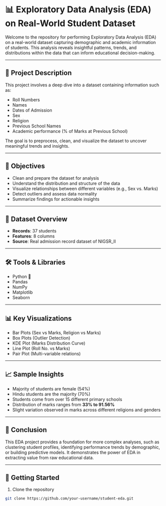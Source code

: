 # 📊 Exploratory Data Analysis (EDA) on Real-World Student Dataset

Welcome to the repository for performing Exploratory Data Analysis (EDA) on a real-world dataset capturing demographic and academic information of students. This analysis reveals insightful patterns, trends, and distributions within the data that can inform educational decision-making.

---

## 📝 Project Description

This project involves a deep dive into a dataset containing information such as:

- Roll Numbers  
- Names  
- Dates of Admission  
- Sex  
- Religion  
- Previous School Names  
- Academic performance (% of Marks at Previous School)

The goal is to preprocess, clean, and visualize the dataset to uncover meaningful trends and insights.

---

## 📌 Objectives

- Clean and prepare the dataset for analysis  
- Understand the distribution and structure of the data  
- Visualize relationships between different variables (e.g., Sex vs. Marks)  
- Detect outliers and assess data normality  
- Summarize findings for actionable insights  

---

## 📂 Dataset Overview

- **Records**: 37 students  
- **Features**: 8 columns  
- **Source**: Real admission record dataset of NIGSR_II

---

## 🛠️ Tools & Libraries

- Python 🐍  
- Pandas  
- NumPy  
- Matplotlib  
- Seaborn  

---

## 📊 Key Visualizations

- Bar Plots (Sex vs Marks, Religion vs Marks)  
- Box Plots (Outlier Detection)  
- KDE Plot (Marks Distribution Curve)  
- Line Plot (Roll No. vs Marks)  
- Pair Plot (Multi-variable relations)

---

## 📈 Sample Insights

- Majority of students are female (54%)  
- Hindu students are the majority (70%)  
- Students come from over 15 different primary schools  
- Distribution of marks ranges from **33% to 91.56%**  
- Slight variation observed in marks across different religions and genders

---

## 🧠 Conclusion

This EDA project provides a foundation for more complex analyses, such as clustering student profiles, identifying performance trends by demographic, or building predictive models. It demonstrates the power of EDA in extracting value from raw educational data.

---

## 🚀 Getting Started

1. Clone the repository  
```bash
git clone https://github.com/your-username/student-eda.git

